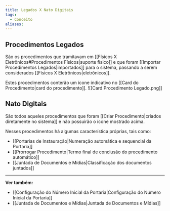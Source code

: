 ```yaml
---
title: Legados X Nato Digitais
tags:
  - Conceito
aliases:
---
```

## Procedimentos Legados

São os procedimentos que tramitavam em [[Físicos X Eletrônicos#Procedimentos Físicos|suporte físico]] e que foram [[Importar Procedimentos Legados|importados]] para o sistema, passando a serem considerados [[Físicos X Eletrônicos|eletrônicos]].

Estes procedimentos conterão um ícone indicativo no [[Card do Procedimento|card do procedimento]].
![[Card Procedimento Legado.png]]
## Nato Digitais

São todos aqueles procedimentos que foram [[Criar Procedimento|criados diretamente no sistema]] e não possuirão o ícone mostrado acima.

Nesses procedimentos há algumas característica próprias, tais como:
* [[Portarias de Instauração|Numeração automática e sequencial da Portaria]]
* [[Prorrogar Procedimento|Termo final de conclusão do procedimento automático]]
* [[Juntada de Documentos e Mídias|Classificação dos documentos juntados]]
___
**Ver também:**
 - [[Configuração do Número Inicial da Portaria|Configuração do Número Inicial da Portaria]]
 - [[Juntada de Documentos e Mídias|Juntada de Documentos e Mídias]]